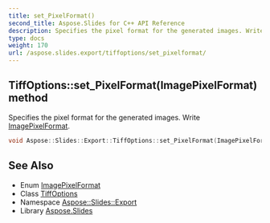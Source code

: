 ```yaml
---
title: set_PixelFormat()
second_title: Aspose.Slides for C++ API Reference
description: Specifies the pixel format for the generated images. Write ImagePixelFormat.
type: docs
weight: 170
url: /aspose.slides.export/tiffoptions/set_pixelformat/
---
```

## TiffOptions::set_PixelFormat(ImagePixelFormat) method


Specifies the pixel format for the generated images. Write [ImagePixelFormat](../../imagepixelformat/).

```cpp
void Aspose::Slides::Export::TiffOptions::set_PixelFormat(ImagePixelFormat value) override
```

## See Also

* Enum [ImagePixelFormat](../../imagepixelformat/)
* Class [TiffOptions](../)
* Namespace [Aspose::Slides::Export](../../)
* Library [Aspose.Slides](../../../)